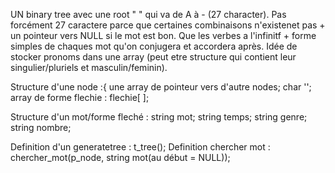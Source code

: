 UN binary tree avec une root " " qui va de A à - (27 character).
Pas forcément 27 caractere parce que certaines combinaisons n'existenet pas + un pointeur vers NULL si le mot est bon.
Que les verbes a l'infinitf + forme simples de chaques mot qu'on conjugera et accordera après. 
Idée de stocker pronoms dans une array (peut etre structure qui contient leur singulier/pluriels et masculin/feminin).

Structure d'une node :{
  une array de pointeur vers d'autre nodes;
  char '';
  array de forme flechie : flechie[ ];
  
  
Structure d'un mot/forme fleché : 
  string mot;
  string temps;
  string genre;
  string nombre;
  
  
Definition d'un generatetree : t_tree();
Definition chercher mot : chercher_mot(p_node, string mot(au début = NULL));
